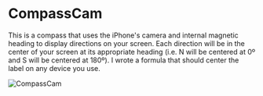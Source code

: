 # CompassCam
This is a compass that uses the iPhone's camera and internal magnetic heading to display directions on your screen. Each direction will be in the center of your screen at its appropriate heading (i.e. N will be centered at 0º and S will be centered at 180º). I wrote a formula that should center the label on any device you use.






![CompassCam](http://i.imgur.com/hRlDHoD.png)

